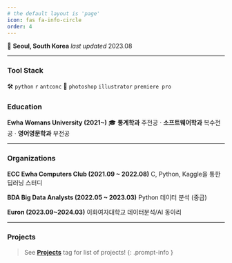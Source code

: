 ```yaml
---
# the default layout is 'page'
icon: fas fa-info-circle
order: 4
---
```


📍 **Seoul, South Korea**  *last updated* 2023.08

---

### **Tool Stack**

🛠️ `python` `r` `antconc`
🎨 `photoshop` `illustrator` `premiere pro`

### Education

**Ewha Womans University (2021~)** 
🎓 **통계학과** 주전공 · **소프트웨어학과** 복수전공 · **영어영문학과** 부전공 

---

### Organizations

**ECC Ewha Computers Club (2021.09 ~ 2022.08)**
C, Python, Kaggle을 통한 딥러닝 스터디

**BDA Big Data Analysts (2022.05 ~ 2023.03)**
Python 데이터 분석 (중급)

**Euron (2023.09~2024.03)**
이화여자대학교 데이터분석/AI 동아리

---

### Projects
<!-- markdownlint-capture -->
<!-- markdownlint-disable -->
> See [**Projects**](https://www.mathjax.org/) tag for list of projects!
{: .prompt-info }
<!-- markdownlint-restore -->
